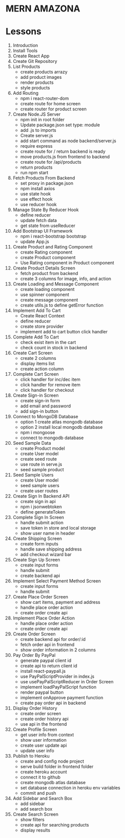 # MERN AMAZONA

# Lessons

1. Introduction
2. Install Tools
3. Create React App
4. Create Git Repository
5. List Products
   - create products arrazy
   - add product images
   - render products
   - style products
6. Add Routing
   - npm i react-router-dom
   - create route for home screen
   - create router for product screen
7. Create Node.JS Server
   - npm init in root folder
   - Update package.json set type: module
   - add .js to imports
   - Create server.js
   - add start command as node backend/server.js
   - require express
   - create route for / return backend is ready
   - move products.js from frontend to backend
   - create route for /api/products
   - return products
   - run npm start
8. Fetch Products From Backend
   - set proxy in package.json
   - npm install axios
   - use state hook
   - use effect hook
   - use reducer hook
9. Manage State By Reducer Hook
   - define reducer
   - update fetch data
   - get state from useReducer
10. Add Bootstrap UI Framework
    - npm i react-bootstrap bootstrap
    - update App.js
11. Create Product and Rating Component
    - create Rating component
    - create Product component
    - Use Rating component in Product component
12. Create Product Details Screen
    - fetch product from backend
    - create 3 columns for image, info, and action
13. Create Loading and Message Component
    - create loading component
    - use spinner component
    - create message component
    - create utils.js to define getError function
14. Implement Add To Cart
    - Create React Context
    - define reducer
    - create store provider
    - implement add to cart button click handler
15. Complete Add To Cart
    - check exist item in the cart
    - check count in stock in backend
16. Create Cart Screen
    - create 2 columns
    - display items list
    - create action column
17. Complete Cart Screen
    - click handler for inc/dec item
    - click handler for remove item
    - click handler for checkout
18. Create Sign-in Screen
    - create sign-in form
    - add email and password
    - add sign-in button
19. Connect to MongoDB Database
    - option 1 create atlas mongodb database
    - option 2 install local mongodb database
    - npm i mongoose
    - connect to mongodb database
20. Seed Sample Data
    - create Product model
    - create User model
    - create seed route
    - use route in serve.js
    - seed sample product
21. Seed Sample Users
    - create User model
    - seed sample users
    - create user routes
22. Create Sign In Backend API
    - create sign in api
    - npm i jsonwebtoken
    - define generateToken
23. Complete Sign In Screen
    - handle submit action
    - save token in store and local storage
    - show user name in header
24. Create Shipping Screen
    - create form inputs
    - handle save shipping address
    - add checkout wizard bar
25. Create Sign Up Screen
    - create input forms
    - handle submit
    - create backend api
26. Implement Select Payment Method Screen
    - create input forms
    - handle submit
27. Create Place Order Screen
    - show cart items, payment and address
    - handle place order action
    - create order create api
28. Implement Place Order Action
    - handle place order action
    - create order create api
29. Create Order Screen
    - create backend api for order/:id
    - fetch order api in frontend
    - show order information in 2 columns
30. Pay Order By PayPal
    - generate paypal client id
    - create api to return client id
    - install react-paypall.js
    - use PayPalScriptProvider in index.js
    - use usePayPalScriptReducer in Order Screen
    - implement loadPayPalScript function
    - render paypal button
    - implement onApprove payment function
    - create pay order api in backend
31. Display Order History
    - create order screen
    - create order history api
    - use api in the frontend
32. Create Profile Screen
    - get user info from context
    - show user information
    - create user update api
    - update user info
33. Publish to Heroku
    - create and config node project
    - serve build folder in frontend folder
    - create heroku account
    - connect it to github
    - create mongodb atlas database
    - set database connection in heroku env variables
    - commit and push
34. Add Sidebar and Search Box
    - add sidebar
    - add search box
35. Create Search Screen
    - show filters
    - create api for searching products
    - display results
